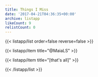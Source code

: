 ```yaml
---
title: Things I Miss
date: '2017-04-21T04:36:35+00:00'
archive: listapp
likeCount: 9
relistCount: 0
---
```



{{< listapp/list order=false reverse=false >}}

   {{< listapp/item title="@MaiaLS" >}}

   {{< listapp/item title="[that's all]" >}}

{{< /listapp/list >}}
